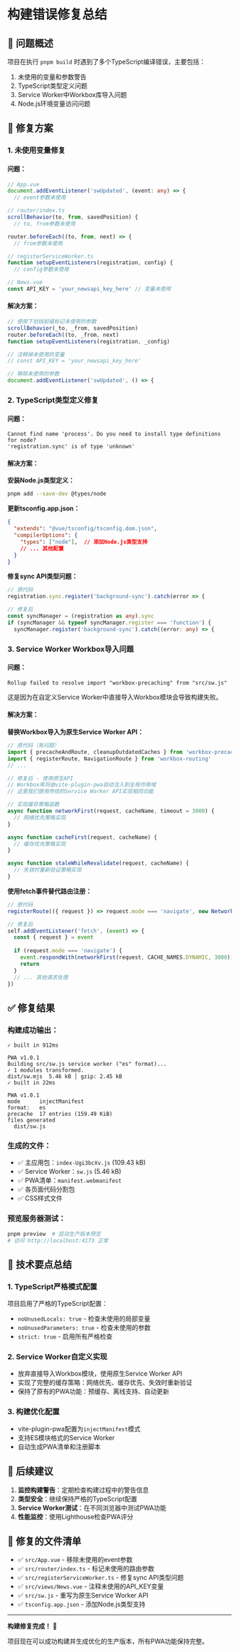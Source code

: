 # 构建错误修复总结

## 🎯 问题概述

项目在执行 `pnpm build` 时遇到了多个TypeScript编译错误，主要包括：

1. 未使用的变量和参数警告
2. TypeScript类型定义问题  
3. Service Worker中Workbox库导入问题
4. Node.js环境变量访问问题

## 🔧 修复方案

### 1. 未使用变量修复

#### 问题：
```typescript
// App.vue
document.addEventListener('swUpdated', (event: any) => {
  // event参数未使用

// router/index.ts  
scrollBehavior(to, from, savedPosition) {
  // to, from参数未使用

router.beforeEach((to, from, next) => {
  // from参数未使用

// registerServiceWorker.ts
function setupEventListeners(registration, config) {
  // config参数未使用

// News.vue
const API_KEY = 'your_newsapi_key_here' // 变量未使用
```

#### 解决方案：
```typescript
// 使用下划线前缀标记未使用的参数
scrollBehavior(_to, _from, savedPosition)
router.beforeEach((to, _from, next)
function setupEventListeners(registration, _config)

// 注释掉未使用的变量
// const API_KEY = 'your_newsapi_key_here'

// 移除未使用的参数
document.addEventListener('swUpdated', () => {
```

### 2. TypeScript类型定义修复

#### 问题：
```
Cannot find name 'process'. Do you need to install type definitions for node?
'registration.sync' is of type 'unknown'
```

#### 解决方案：

**安装Node.js类型定义：**
```bash
pnpm add --save-dev @types/node
```

**更新tsconfig.app.json：**
```json
{
  "extends": "@vue/tsconfig/tsconfig.dom.json",
  "compilerOptions": {
    "types": ["node"],  // 添加Node.js类型支持
    // ... 其他配置
  }
}
```

**修复sync API类型问题：**
```typescript
// 原代码
registration.sync.register('background-sync').catch(error => {

// 修复后
const syncManager = (registration as any).sync
if (syncManager && typeof syncManager.register === 'function') {
  syncManager.register('background-sync').catch((error: any) => {
```

### 3. Service Worker Workbox导入问题

#### 问题：
```
Rollup failed to resolve import "workbox-precaching" from "src/sw.js"
```

这是因为在自定义Service Worker中直接导入Workbox模块会导致构建失败。

#### 解决方案：

**替换Workbox导入为原生Service Worker API：**

```javascript
// 原代码（有问题）
import { precacheAndRoute, cleanupOutdatedCaches } from 'workbox-precaching'
import { registerRoute, NavigationRoute } from 'workbox-routing'
// ...

// 修复后 - 使用原生API
// Workbox库将由vite-plugin-pwa自动注入到全局作用域
// 这里我们使用传统的Service Worker API实现相同功能

// 实现缓存策略函数
async function networkFirst(request, cacheName, timeout = 3000) {
  // 网络优先策略实现
}

async function cacheFirst(request, cacheName) {
  // 缓存优先策略实现  
}

async function staleWhileRevalidate(request, cacheName) {
  // 失效时重新验证策略实现
}
```

**使用fetch事件替代路由注册：**
```javascript
// 原代码
registerRoute(({ request }) => request.mode === 'navigate', new NetworkFirst({...}))

// 修复后
self.addEventListener('fetch', (event) => {
  const { request } = event
  
  if (request.mode === 'navigate') {
    event.respondWith(networkFirst(request, CACHE_NAMES.DYNAMIC, 3000))
    return
  }
  // ... 其他请求处理
})
```

## ✅ 修复结果

### 构建成功输出：
```
✓ built in 912ms

PWA v1.0.1
Building src/sw.js service worker ("es" format)...
✓ 1 modules transformed.
dist/sw.mjs  5.46 kB │ gzip: 2.45 kB
✓ built in 22ms

PWA v1.0.1
mode      injectManifest
format:   es
precache  17 entries (159.49 KiB)
files generated
  dist/sw.js
```

### 生成的文件：
- ✅ 主应用包：`index-Ugi3bcXv.js` (109.43 kB)
- ✅ Service Worker：`sw.js` (5.46 kB)  
- ✅ PWA清单：`manifest.webmanifest`
- ✅ 各页面代码分割包
- ✅ CSS样式文件

### 预览服务器测试：
```bash
pnpm preview  # 启动生产版本预览
# 访问 http://localhost:4173 正常
```

## 🎯 技术要点总结

### 1. TypeScript严格模式配置
项目启用了严格的TypeScript配置：
- `noUnusedLocals: true` - 检查未使用的局部变量
- `noUnusedParameters: true` - 检查未使用的参数
- `strict: true` - 启用所有严格检查

### 2. Service Worker自定义实现
- 放弃直接导入Workbox模块，使用原生Service Worker API
- 实现了完整的缓存策略：网络优先、缓存优先、失效时重新验证
- 保持了原有的PWA功能：预缓存、离线支持、自动更新

### 3. 构建优化配置
- vite-plugin-pwa配置为`injectManifest`模式
- 支持ES模块格式的Service Worker
- 自动生成PWA清单和注册脚本

## 🚀 后续建议

1. **监控构建警告**：定期检查构建过程中的警告信息
2. **类型安全**：继续保持严格的TypeScript配置
3. **Service Worker测试**：在不同浏览器中测试PWA功能
4. **性能监控**：使用Lighthouse检查PWA评分

## 📝 修复的文件清单

- ✅ `src/App.vue` - 移除未使用的event参数
- ✅ `src/router/index.ts` - 标记未使用的路由参数
- ✅ `src/registerServiceWorker.ts` - 修复sync API类型问题
- ✅ `src/views/News.vue` - 注释未使用的API_KEY变量  
- ✅ `src/sw.js` - 重写为原生Service Worker API
- ✅ `tsconfig.app.json` - 添加Node.js类型支持

---

**构建修复完成！** 🎉

项目现在可以成功构建并生成优化的生产版本，所有PWA功能保持完整。
